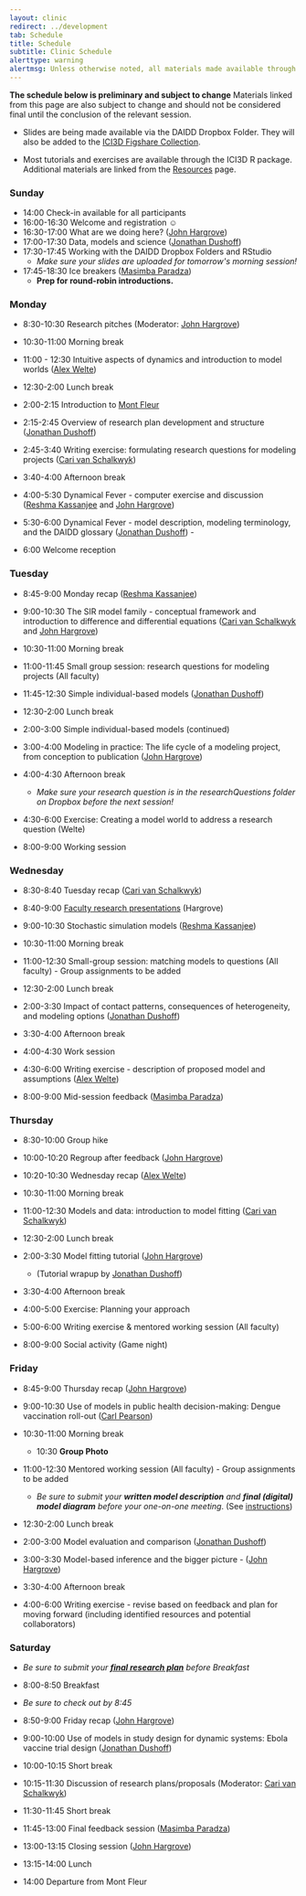 ```yaml
---
layout: clinic
redirect: ../development
tab: Schedule
title: Schedule
subtitle: Clinic Schedule
alerttype: warning
alertmsg: Unless otherwise noted, all materials made available through this website and the DAIDD Dropbox are licensed through a <a rel="license" href="http://creativecommons.org/licenses/by/4.0/">CC-BY International License</a>. <a rel="license" href="../license.html">Click here for license details</a>.
---
```


__The schedule below is preliminary and subject to change__ Materials linked from this page are also subject to change and should not be considered final until the conclusion of the relevant session.

* Slides are being made available via the DAIDD Dropbox Folder. They will also be added to the [ICI3D Figshare Collection](https://figshare.com/collections/International_Clinics_on_Infectious_Disease_Dynamics_and_Data).

* Most tutorials and exercises are available through the ICI3D R package. Additional materials are linked from the [Resources](../resources) page.


### Sunday

- 14:00 Check-in available for all participants
- 16:00-16:30 Welcome and registration ☺
- 16:30-17:00 What are we doing here? ([John Hargrove]({{site.subdomainurl}}/team/hargrove/))
- 17:00-17:30 Data, models and science ([Jonathan Dushoff]({{site.subdomainurl}}/team/dushoff/))
- 17:30-17:45 Working with the DAIDD Dropbox Folders and RStudio
    - _Make sure your slides are uploaded for tomorrow's morning session!_
- 17:45-18:30 Ice breakers ([Masimba Paradza]({{site.subdomainurl}}/team/paradza/))
    - **Prep for round-robin introductions.**

### Monday

- 8:30-10:30 Research pitches (Moderator: [John Hargrove]({{site.subdomainurl}}/team/hargrove/))
- 10:30-11:00 Morning break
- 11:00 - 12:30 Intuitive aspects of dynamics and introduction to model worlds ([Alex Welte]({{site.subdomainurl}}/team/welte/))
- 12:30-2:00 Lunch break

- 2:00-2:15 Introduction to [Mont Fleur](https://www.montfleur.co.za)
- 2:15-2:45 Overview of research plan development and structure ([Jonathan Dushoff]({{site.subdomainurl}}/team/dushoff/))
- 2:45-3:40 Writing exercise: formulating research questions for modeling projects ([Cari van Schalkwyk]({{site.subdomainurl}}/team/vanschalkwyk/)) 
- 3:40-4:00 Afternoon break

- 4:00-5:30 Dynamical Fever - computer exercise and discussion ([Reshma Kassanjee]({{site.subdomainurl}}/team/kassanjee/) and [John Hargrove]({{site.subdomainurl}}/team/hargrove/))
 
- 5:30-6:00 Dynamical Fever - model description, modeling terminology, and the DAIDD glossary ([Jonathan Dushoff]({{site.subdomainurl}}/team/dushoff/)) - 
- 6:00 Welcome reception

### Tuesday

- 8:45-9:00 Monday recap ([Reshma Kassanjee]({{site.subdomainurl}}/team/kassanjee/))
- 9:00-10:30 The SIR model family - conceptual framework and introduction to difference and differential equations ([Cari van Schalkwyk]({{site.subdomainurl}}/team/vanschalkwyk/) and [John Hargrove]({{site.subdomainurl}}/team/hargrove/))
 
- 10:30-11:00 Morning break

- 11:00-11:45 Small group session: research questions for modeling projects (All faculty)
- 11:45-12:30 Simple individual-based models ([Jonathan Dushoff]({{site.subdomainurl}}/team/dushoff/))
- 12:30-2:00 Lunch break

- 2:00-3:00 Simple individual-based models (continued)
- 3:00-4:00 Modeling in practice: The life cycle of a modeling project, from conception to publication ([John Hargrove]({{site.subdomainurl}}/team/hargrove/))
- 4:00-4:30 Afternoon break

    - _Make sure your research question is in the researchQuestions folder on Dropbox before the next session!_
- 4:30-6:00 Exercise: Creating a model world to address a research question (Welte)
- 8:00-9:00 Working session

### Wednesday

- 8:30-8:40 Tuesday recap ([Cari van Schalkwyk]({{site.subdomainurl}}/team/vanschalkwyk/))
- 8:40-9:00 [Faculty research presentations](../Materials/researchPresentations) (Hargrove)
- 9:00-10:30 Stochastic simulation models ([Reshma Kassanjee]({{site.subdomainurl}}/team/kassanjee/))
- 10:30-11:00 Morning break

- 11:00-12:30 Small-group session: matching models to questions (All faculty) - Group assignments to be added
- 12:30-2:00 Lunch break

- 2:00-3:30 Impact of contact patterns, consequences of heterogeneity, and modeling options ([Jonathan Dushoff]({{site.subdomainurl}}/team/dushoff/))
- 3:30-4:00 Afternoon break

- 4:00-4:30 Work session
- 4:30-6:00 Writing exercise - description of proposed model and assumptions ([Alex Welte]({{site.subdomainurl}}/team/welte/))
- 8:00-9:00 Mid-session feedback ([Masimba Paradza]({{site.subdomainurl}}/team/paradza/))

### Thursday

- 8:30-10:00 Group hike
- 10:00-10:20 Regroup after feedback ([John Hargrove]({{site.subdomainurl}}/team/hargrove/))
- 10:20-10:30 Wednesday recap ([Alex Welte]({{site.subdomainurl}}/team/welte/))
- 10:30-11:00 Morning break

- 11:00-12:30 Models and data: introduction to model fitting  ([Cari van Schalkwyk]({{site.subdomainurl}}/team/vanschalkwyk/))
- 12:30-2:00 Lunch break

- 2:00-3:30 Model fitting tutorial ([John Hargrove]({{site.subdomainurl}}/team/hargrove/))
	* (Tutorial wrapup by [Jonathan Dushoff]({{site.subdomainurl}}/team/dushoff/))
- 3:30-4:00 Afternoon break

- 4:00-5:00 Exercise: Planning your approach
- 5:00-6:00 Writing exercise & mentored working session (All faculty)
- 8:00-9:00 Social activity (Game night)

### Friday

- 8:45-9:00 Thursday recap ([John Hargrove]({{site.subdomainurl}}/team/hargrove/))
- 9:00-10:30 Use of models in public health decision-making: Dengue vaccination roll-out ([Carl Pearson]({{site.subdomainurl}}/team/pearson/))
- 10:30-11:00 Morning break
    - 10:30 **Group Photo**

- 11:00-12:30 Mentored working session (All faculty) - Group assignments to be added
    - _Be sure to submit your **written model description** and **final (digital) model diagram** before your one-on-one meeting_. (See [instructions](../Materials/instructions))
- 12:30-2:00 Lunch break

- 2:00-3:00 Model evaluation and comparison ([Jonathan Dushoff]({{site.subdomainurl}}/team/dushoff/))
- 3:00-3:30 Model-based inference and the bigger picture - ([John Hargrove]({{site.subdomainurl}}/team/hargrove/))
- 3:30-4:00 Afternoon break

- 4:00-6:00 Writing exercise - revise based on feedback and plan for moving forward (including identified resources and potential collaborators)

### Saturday

- _Be sure to submit your [**final research plan**](../Materials/researchPlans) before Breakfast_
- 8:00-8:50 Breakfast
- _Be sure to check out by 8:45_
- 8:50-9:00 Friday recap ([John Hargrove]({{site.subdomainurl}}/team/hargrove/))
- 9:00-10:00 Use of models in study design for dynamic systems: Ebola vaccine trial design ([Jonathan Dushoff]({{site.subdomainurl}}/team/dushoff/))
- 10:00-10:15 Short break

- 10:15-11:30 Discussion of research plans/proposals (Moderator: [Cari van Schalkwyk]({{site.subdomainurl}}/team/vanschalkwyk/))
- 11:30-11:45 Short break

- 11:45-13:00 Final feedback session ([Masimba Paradza]({{site.subdomainurl}}/team/paradza/))
- 13:00-13:15 Closing session ([John Hargrove]({{site.subdomainurl}}/team/hargrove/))
- 13:15-14:00 Lunch
- 14:00 Departure from Mont Fleur 

